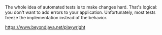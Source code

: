 The whole idea of automated tests is to make changes hard. That's logical: you don't want to add errors to your application. Unfortunately, most tests freeze the implementation instead of the behavior.

<https://www.beyondjava.net/playwright>
